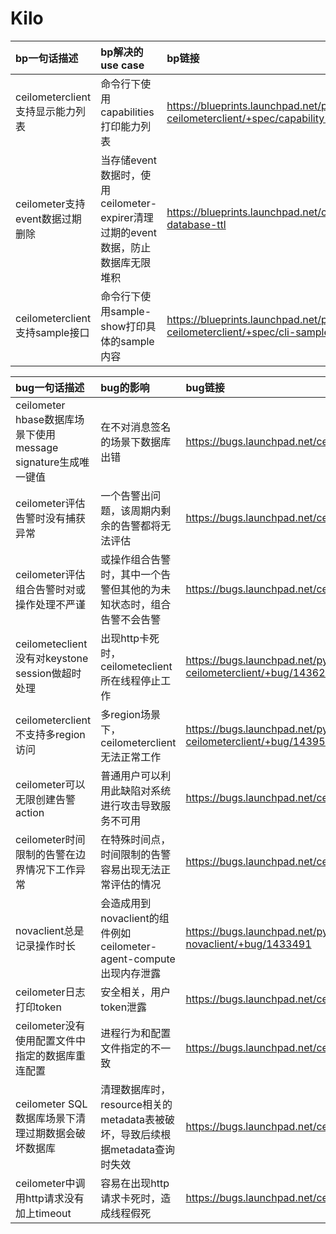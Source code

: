 # Kilo

| bp一句话描述 | bp解决的use case | bp链接 |
|:------|:---------|:-----|
| ceilometerclient支持显示能力列表 | 命令行下使用capabilities打印能力列表 | https://blueprints.launchpad.net/python-ceilometerclient/+spec/capability-cli |
| ceilometer支持event数据过期删除 | 当存储event数据时，使用ceilometer-expirer清理过期的event数据，防止数据库无限堆积 | https://blueprints.launchpad.net/ceilometer/+spec/event-database-ttl |
| ceilometerclient支持sample接口 | 命令行下使用sample-show打印具体的sample内容 | https://blueprints.launchpad.net/python-ceilometerclient/+spec/cli-samples-api |

| bug一句话描述 | bug的影响 | bug链接|
|:------|:---------|:-----|
| ceilometer hbase数据库场景下使用message signature生成唯一键值 | 在不对消息签名的场景下数据库出错 | https://bugs.launchpad.net/ceilometer/+bug/1445227 |
| ceilometer评估告警时没有捕获异常 | 一个告警出问题，该周期内剩余的告警都将无法评估 | https://bugs.launchpad.net/ceilometer/+bug/1408620 |
| ceilometer评估组合告警时对或操作处理不严谨 | 或操作组合告警时，其中一个告警但其他的为未知状态时，组合告警不会告警 | https://bugs.launchpad.net/ceilometer/+bug/1442613 |
| ceilometeclient没有对keystone session做超时处理 | 出现http卡死时，ceilometeclient所在线程停止工作 | https://bugs.launchpad.net/python-ceilometerclient/+bug/1436249 |
| ceilometerclient不支持多region访问 | 多region场景下，ceilometerclient无法正常工作 | https://bugs.launchpad.net/python-ceilometerclient/+bug/1439553 |
| ceilometer可以无限创建告警action | 普通用户可以利用此缺陷对系统进行攻击导致服务不可用|https://bugs.launchpad.net/ceilometer/+bug/1408248|
| ceilometer时间限制的告警在边界情况下工作异常 | 在特殊时间点，时间限制的告警容易出现无法正常评估的情况 | https://bugs.launchpad.net/ceilometer/+bug/1438674|
| novaclient总是记录操作时长 | 会造成用到novaclient的组件例如ceilometer-agent-compute出现内存泄露 | https://bugs.launchpad.net/python-novaclient/+bug/1433491 |
| ceilometer日志打印token | 安全相关，用户token泄露 | https://bugs.launchpad.net/ceilometer/+bug/1433004 |
| ceilometer没有使用配置文件中指定的数据库重连配置 | 进程行为和配置文件指定的不一致 | https://bugs.launchpad.net/ceilometer/+bug/1421485 |
| ceilometer SQL数据库场景下清理过期数据会破坏数据库 | 清理数据库时，resource相关的metadata表被破坏，导致后续根据metadata查询时失效 | https://bugs.launchpad.net/ceilometer/+bug/1419239 |
| ceilometer中调用http请求没有加上timeout | 容易在出现http请求卡死时，造成线程假死 | https://bugs.launchpad.net/ceilometer/+bug/1388778 |
